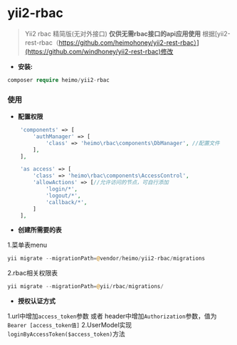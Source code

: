 # yii2-rbac

> Yii2 rbac 精简版(无对外接口) **仅供无需rbac接口的api应用使用**
> 根据[yii2-rest-rbac（https://github.com/heimohoney/yii2-rest-rbac）](https://github.com/windhoney/yii2-rest-rbac)修改
> 

* **安装:**

```php
composer require heimo/yii2-rbac
```

### **使用**

* **配置权限**
```php
    'components' => [
        'authManager' => [
            'class' => 'heimo\rbac\components\DbManager', //配置文件
        ],
    ],

    'as access' => [
        'class' => 'heimo\rbac\components\AccessControl',
        'allowActions' => [//允许访问的节点，可自行添加
            'login/*',
            'logout/*',
            'callback/*',
        ]
    ],
```


* **创建所需要的表**

1.菜单表menu

```php
yii migrate --migrationPath=@vendor/heimo/yii2-rbac/migrations
```

2.rbac相关权限表
```php
yii migrate --migrationPath=@yii/rbac/migrations/
```

* **授权认证方式**

1.url中增加`access_token`参数 或者 header中增加`Authorization`参数，值为`Bearer [access_token值]`
2.UserModel实现`loginByAccessToken($access_token)`方法